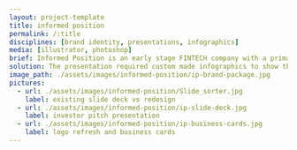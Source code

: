 ```yaml
---
layout: project-template
title: informed position
permalink: /:title
disciplines: [brand identity, presentations, infographics]
media: [illustrator, photoshop]
brief: Informed Position is an early stage FINTECH company with a primary focus on developing Artificial Intelligence (AI). They required a professional presentation to attract early investors. 
solution: The presentation required custom made infographics to show the performance results of the deep learning AI and also brand identity.
image_path: ./assets/images/informed-position/ip-brand-package.jpg
pictures:
  - url: ./assets/images/informed-position/Slide_sorter.jpg
    label: existing slide deck vs redesign
  - url: ./assets/images/informed-position/ip-slide-deck.jpg
    label: investor pitch presentation
  - url: ./assets/images/informed-position/ip-business-cards.jpg
    label: logo refresh and business cards   
---
```

